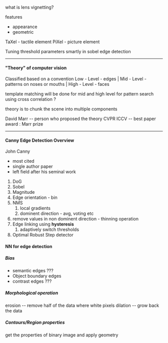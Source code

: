 what is lens vignetting?


features
- appearance
- geometric

TaXel - tactile element
PiXel - picture element


Tuning threshold parameters smartly in sobel edge detection

-----


#### "Theory" of computer vision
Classified based on a convention
Low - Level - edges                                         |
Mid - Level - patterns on noses or mouths   |
High - Level - faces

template matching will be done for mid and high level for pattern search
using cross correlation ? 

theory is to chunk the scene into multiple components

David Marr -- person who proposed the theory
CVPR
ICCV -- best paper award : Marr prize

------

#### Canny Edge Detection Overview
John Canny
- most cited
- single author paper
- left field after his seminal work

1. DoG
2. Sobel
3. Magnitude
4. Edge orientation - bin
5. NMS
	1. local gradients
	2. dominent direction - avg, voting etc
6. remove values in non dominent direction - thinning operation
7. Edge linking using **hysteresis**
	1. adaptively switch thresholds
8. Optimal Robust Step detector


#### NN for edge detection
##### Bias
- semantic edges ???
- Object boundary edges
- contrast edges ???

##### Morphological operation 
erosion -- remove half of the data where white pixels 
dilation -- grow back the data 

##### Contours/Region properties 
get the properties of binary image and apply geometry


